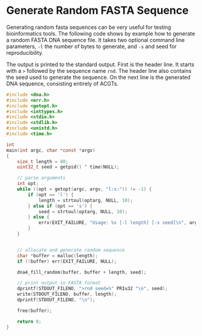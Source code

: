 # Generate Random FASTA Sequence

Generating random fasta sequences can be very useful for testing bioinformatics tools. The following code shows by example how to generate a random FASTA DNA sequence file. It takes two optional command line parameters, `-l` the number of bytes to generate, and `-s` and seed for reproducibility.

The output is printed to the standard output. First is the header line. It starts with a `>` followed by the sequence name `rnd`. The header line also contains the seed used to generate the sequence. On the next line is the generated DNA sequence, consisting entirely of ACGTs.

```C
#include <dna.h>
#include <err.h>
#include <getopt.h>
#include <inttypes.h>
#include <stdio.h>
#include <stdlib.h>
#include <unistd.h>
#include <time.h>

int
main(int argc, char *const *argv)
{
	size_t length = 80;
	uint32_t seed = getpid() ^ time(NULL);

	// parse arguments
	int opt;
	while ((opt = getopt(argc, argv, "l:s:")) != -1) {
		if (opt == 'l') {
			length = strtoul(optarg, NULL, 10);
		} else if (opt == 's') {
			seed = strtoul(optarg, NULL, 10);
		} else {
			errx(EXIT_FAILURE, "Usage: %s [-l length] [-s seed]\n", argv[0]);
		}
	}


	// allocate and generate random sequence
	char *buffer = malloc(length);
	if (!buffer) err(EXIT_FAILURE, NULL);

	dna4_fill_random(buffer, buffer + length, seed);

	// print output in FASTA format
	dprintf(STDOUT_FILENO, ">rnd seed=%" PRIu32 "\n", seed);
	write(STDOUT_FILENO, buffer, length);
	dprintf(STDOUT_FILENO, "\n");

	free(buffer);

	return 0;
}
```
